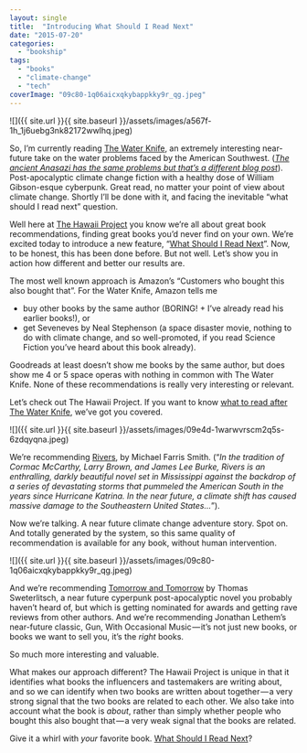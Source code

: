 ```yaml
---
layout: single
title:  "Introducing What Should I Read Next"
date: "2015-07-20"
categories: 
  - "bookship"
tags: 
  - "books"
  - "climate-change"
  - "tech"
coverImage: "09c80-1q06aicxqkybappkky9r_qg.jpeg"
---
```


![]({{ site.url }}{{ site.baseurl }}/assets/images/a567f-1h_1j6uebg3nk82172wwlhq.jpeg)

So, I’m currently reading [The Water Knife](https://www.thehawaiiproject.com/book/The-Water-Knife--by--Paolo-Bacigalupi--46654), an extremely interesting near-future take on the water problems faced by the American Southwest. ([_The ancient Anasazi has the same problems but that’s a different blog post_](http://www.viking2917.com/its-right-under-your-nose/)). Post-apocalyptic climate change fiction with a healthy dose of William Gibson-esque cyberpunk. Great read, no matter your point of view about climate change. Shortly I’ll be done with it, and facing the inevitable “what should I read next” question.

Well here at [The Hawaii Project](http://www.thehawaiiproject.com) you know we’re all about great book recommendations, finding great books you’d never find on your own. We’re excited today to introduce a new feature, “[What Should I Read Next](http://www.thehawaiiproject.com/what-should-I-read-next)”. Now, to be honest, this has been done before. But not well. Let’s show you in action how different and better our results are.

The most well known approach is Amazon’s “Customers who bought this also bought that”. For the Water Knife, Amazon tells me

- buy other books by the same author (BORING! + I’ve already read his earlier books!), or
- get Seveneves by Neal Stephenson (a space disaster movie, nothing to do with climate change, and so well-promoted, if you read Science Fiction you’ve heard about this book already).

Goodreads at least doesn’t show me books by the same author, but does show me 4 or 5 space operas with nothing in common with The Water Knife. None of these recommendations is really very interesting or relevant.

Let’s check out The Hawaii Project. If you want to know [what to read after The Water Knife](http://www.thehawaiiproject.com/what-should-I-read-next-after--The-Water-Knife--46654), we’ve got you covered.

![]({{ site.url }}{{ site.baseurl }}/assets/images/09e4d-1warwvrscm2q5s-6zdqyqna.jpeg)

We’re recommending [Rivers](https://www.thehawaiiproject.com/book/Rivers-A-Novel--by--Michael-Farris-Smith--42593), by Michael Farris Smith. (“_In the tradition of Cormac McCarthy, Larry Brown, and James Lee Burke, Rivers is an enthralling, darkly beautiful novel set in Mississippi against the backdrop of a series of devastating storms that pummeled the American South in the years since Hurricane Katrina. In the near future, a climate shift has caused massive damage to the Southeastern United States…_”).

Now we’re talking. A near future climate change adventure story. Spot on. And totally generated by the system, so this same quality of recommendation is available for any book, without human intervention.

![]({{ site.url }}{{ site.baseurl }}/assets/images/09c80-1q06aicxqkybappkky9r_qg.jpeg)

And we’re recommending [Tomorrow and Tomorrow](https://www.thehawaiiproject.com/book/Tomorrow-and-Tomorrow--by--Thomas-Sweterlitsch--59897) by Thomas Sweterlitsch, a near future cyperpunk post-apocalyptic novel you probably haven’t heard of, but which is getting nominated for awards and getting rave reviews from other authors. And we’re recommending Jonathan Lethem’s near-future classic, Gun, With Occasional Music — it’s not just new books, or books we want to sell you, it’s the _right_ books.

So much more interesting and valuable.

What makes our approach different? The Hawaii Project is unique in that it identifies what books the influencers and tastemakers are writing about, and so we can identify when two books are written about together — a very strong signal that the two books are related to each other. We also take into account what the book is _about_, rather than simply whether people who bought this also bought that — a very weak signal that the books are related.

Give it a whirl with _your_ favorite book. [What Should I Read Next](http://www.thehawaiiproject.com/what-should-I-read-next)?
